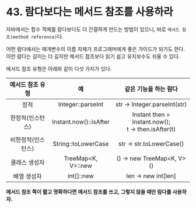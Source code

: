 # 43. 람다보다는 메서드 참조를 사용하라

자바에서는 함수 객체를 람다보다도 더 간결하게 만드는 방법이 있으니, 바로 `메서드 참조(method reference)`다.

어떤 람다에서는 매개변수의 이름 자체가 프로그래머에게 좋은 가이드가 되기도 한다.  
이런 람다는 길이는 더 길지만 메서드 참조보다 읽기 쉽고 유지보수도 쉬울 수 있다.

메서드 참조 유형은 아래와 같이 다섯 가지가 있다.

| 메서드 참조 유형  |           예            |                      같은 기능을 하는 람다                       |
|:----------:|:----------------------:|:-------------------------------------------------------:|
|     정적     |   Integer::parseInt    |              str -> Integer.parseInt(str)               |
| 한정적(인스턴스)  | Instant.now()::isAfter | Instant then = Instant.now(); <br> t -> then.isAfter(t) |
| 비한정적(인스턴스) |  String::toLowerCase   |                str -> str.toLowerCase()                 |
|  클래스 생성자   |   TreeMap<K, V>::new   |                () -> new TreeMap<K, V>()                |
|   배열 생성자   |       int[]::new       |                   len -> new int[len]                   |

**메서드 참조 쪽이 짧고 명확하다면 메서드 참조를 쓰고, 그렇지 않을 때만 람다를 사용하자.**